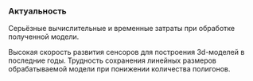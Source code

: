 ### Актуальность

Серьёзные вычислительные и временные затраты при обработке полученной модели. 

Высокая скорость развития сенсоров для построения 3d-моделей в последние годы. 
Трудность сохранения линейных размеров обрабатываемой модели при понижении количества полигонов.
